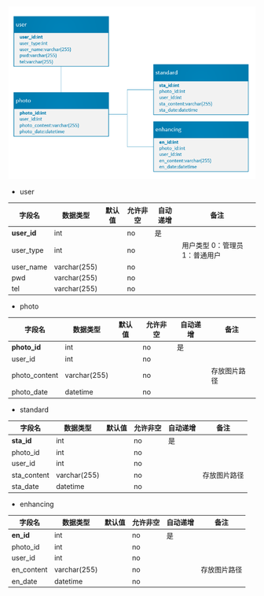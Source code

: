 ![](..\VISIO\1.png)

* user

| 字段名      | 数据类型     | 默认值 | 允许非空 | 自动递增 | 备注                           |
| ----------- | ------------ | ------ | -------- | -------- | ------------------------------ |
| **user_id** | int          |        | no       | 是       |                                |
| user_type   | int          |        | no       |          | 用户类型 0：管理员 1：普通用户 |
| user_name   | varchar(255) |        | no       |          |                                |
| pwd         | varchar(255) |        | no       |          |                                |
| tel         | varchar(255) |        | no       |          |                                |

* photo

| 字段名        | 数据类型     | 默认值 | 允许非空 | 自动递增 | 备注         |
| ------------- | ------------ | ------ | -------- | -------- | ------------ |
| **photo_id**  | int          |        | no       | 是       |              |
| user_id       | int          |        | no       |          |              |
| photo_content | varchar(255) |        | no       |          | 存放图片路径 |
| photo_date    | datetime     |        | no       |          |              |

* standard

| 字段名      | 数据类型     | 默认值 | 允许非空 | 自动递增 | 备注         |
| ----------- | ------------ | ------ | -------- | -------- | ------------ |
| **sta_id**  | int          |        | no       | 是       |              |
| photo_id    | int          |        | no       |          |              |
| user_id     | int          |        | no       |          |              |
| sta_content | varchar(255) |        | no       |          | 存放图片路径 |
| sta_date    | datetime     |        | no       |          |              |

* enhancing

| 字段名     | 数据类型     | 默认值 | 允许非空 | 自动递增 | 备注         |
| ---------- | ------------ | ------ | -------- | -------- | ------------ |
| **en_id**  | int          |        | no       | 是       |              |
| photo_id   | int          |        | no       |          |              |
| user_id    | int          |        | no       |          |              |
| en_content | varchar(255) |        | no       |          | 存放图片路径 |
| en_date    | datetime     |        | no       |          |              |